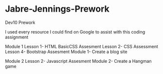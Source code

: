 # Jabre-Jennings-Prework
Dev10 Prework

I used every resource I could find on Google to assist with this coding assignment

Module 1
Lesson 1- HTML BasicCSS Assesment
Lesson 2- CSS Assessment
Lesson 4- Bootstrap Assesment
Module 1- Create a blog site 

Module 2
Lesson 2- Javascript Assesment
Module 2- Create a Hangman game
